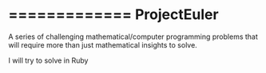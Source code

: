 =============
ProjectEuler
=============
A series of challenging mathematical/computer programming problems that will require more than just mathematical insights to solve.

I will try to solve in Ruby
